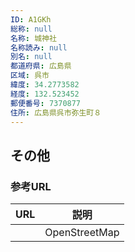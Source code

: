 ```yaml
---
ID: A1GKh
総称: null
名称: 城神社
名称読み: null
別名: null
都道府県: 広島県
区域: 呉市
緯度: 34.2773582
経度: 132.523452
郵便番号: 7370877
住所: 広島県呉市弥生町８
---
```


## その他

### 参考URL

| URL | 説明          |
| --- | ------------- |
|     | OpenStreetMap |
